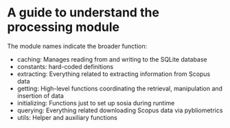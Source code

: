 A guide to understand the processing module
===========================================

The module names indicate the broader function:
* caching: Manages reading from and writing to the SQLite database
* constants: hard-coded definitions
* extracting: Everything related to extracting information from Scopus data
* getting: High-level functions coordinating the retrieval, manipulation and insertion of data
* initializing: Functions just to set up sosia during runtime
* querying: Everything related downloading Scopus data via pybliometrics
* utils: Helper and auxiliary functions
